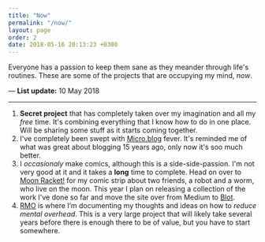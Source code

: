 ```yaml
---
title: "Now"
permalink: "/now/"
layout: page
order: 2
date: 2018-05-16 20:13:23 +0300
---
```

Everyone has a passion to keep them sane as they meander through life's routines. These are some of the projects that are occupying my mind, _now_.

— **List update:** 10 May 2018

---

1. **Secret project** that has completely taken over my imagination and all my _free_ time. It's combining everything that I know how to do in one place. Will be sharing some stuff as it starts coming together.
2. I've completely been swept with [Micro.blog](http://micro.blog) fever. It's reminded me of what was great about blogging 15 years ago, only now it's soo much better.
3. I _occasionaly_ make comics, although this is a side-side-passion. I'm not very good at it and it takes a **long** time to complete. Head on over to [Moon Racket!](http://www.moonracket.com) for my comic strip about two friends, a robot and a worm, who live on the moon. This year I plan on releasing a collection of the work I've done so far and move the site over from Medium to [Blot](http://blot.im).
4. [RMO](http://rmo.life) is where I’m documenting my thoughts and ideas on how to _reduce mental overhead_. This is a very large project that will likely take several years before there is enough there to be of value, but you have to start somewhere.
